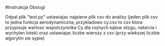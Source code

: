 #Instrukcja Obslugi

Odpal plik "test.py" ustawiajac najpierw plik csv do analizy (jeden plik csv to jedna funkcja aerodynamiczna, 
przykladowo cy.csv to csv ktora przypisuje wartosc wspolczynnika Cy dla roznych kątow slizgu, natarcia i wychylen lotek)
oraz ustawiajac liczbe wierszy z csv (przy wiekszej liczbie algorytm sie sypie)
